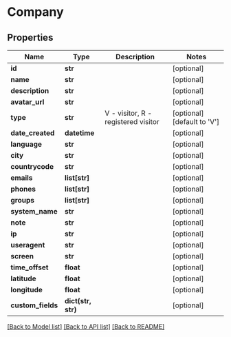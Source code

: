 # Company

## Properties
Name | Type | Description | Notes
------------ | ------------- | ------------- | -------------
**id** | **str** |  | [optional] 
**name** | **str** |  | [optional] 
**description** | **str** |  | [optional] 
**avatar_url** | **str** |  | [optional] 
**type** | **str** | V - visitor, R - registered visitor | [optional] [default to 'V']
**date_created** | **datetime** |  | [optional] 
**language** | **str** |  | [optional] 
**city** | **str** |  | [optional] 
**countrycode** | **str** |  | [optional] 
**emails** | **list[str]** |  | [optional] 
**phones** | **list[str]** |  | [optional] 
**groups** | **list[str]** |  | [optional] 
**system_name** | **str** |  | [optional] 
**note** | **str** |  | [optional] 
**ip** | **str** |  | [optional] 
**useragent** | **str** |  | [optional] 
**screen** | **str** |  | [optional] 
**time_offset** | **float** |  | [optional] 
**latitude** | **float** |  | [optional] 
**longitude** | **float** |  | [optional] 
**custom_fields** | **dict(str, str)** |  | [optional] 

[[Back to Model list]](../README.md#documentation-for-models) [[Back to API list]](../README.md#documentation-for-api-endpoints) [[Back to README]](../README.md)


